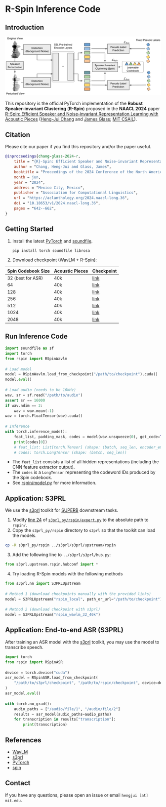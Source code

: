 # R-Spin Inference Code

## Introduction

<p align="center"><img src="https://github.com/vectominist/rspin/blob/main/figure/rspin.png?raw=true" alt="Spin framework." width="800"/></p>

This repository is the official PyTorch implementation of the **Robust Speaker-invariant Clustering** (**R-Spin**) proposed in the **NAACL 2024** paper [R-Spin: Efficient Speaker and Noise-invariant Representation Learning with Acoustic Pieces](https://arxiv.org/abs/2311.09117) ([Heng-Jui Chang](https://people.csail.mit.edu/hengjui/) and [James Glass](https://www.csail.mit.edu/person/jim-glass); [MIT CSAIL](https://www.csail.mit.edu/)).


## Citation
Please cite our paper if you find this repository and/or the paper useful.
```bib
@inproceedings{chang-glass-2024-r,
    title = "{R}-Spin: Efficient Speaker and Noise-invariant Representation Learning with Acoustic Pieces",
    author = "Chang, Heng-Jui and Glass, James",
    booktitle = "Proceedings of the 2024 Conference of the North American Chapter of the Association for Computational Linguistics: Human Language Technologies (Volume 1: Long Papers)",
    month = jun,
    year = "2024",
    address = "Mexico City, Mexico",
    publisher = "Association for Computational Linguistics",
    url = "https://aclanthology.org/2024.naacl-long.36",
    doi = "10.18653/v1/2024.naacl-long.36",
    pages = "642--662",
}
```

## Getting Started

1. Install the latest [PyTorch](https://pytorch.org/) and [soundfile](https://github.com/bastibe/python-soundfile).
    ```bash
    pip install torch soundfile librosa
    ```
2. Download checkpoint (WavLM + R-Spin):

| Spin Codebook Size | Acoustic Pieces | Checkpoint                                                                          |
| ------------------ | --------------- | ----------------------------------------------------------------------------------- |
| 32 (best for ASR)  | 40k             | [link](https://data.csail.mit.edu/public-release-sls/rspin/wavlm_rspin_32-40k.pt)   |
| 64                 | 40k             | [link](https://data.csail.mit.edu/public-release-sls/rspin/wavlm_rspin_64-40k.pt)   |
| 128                | 40k             | [link](https://data.csail.mit.edu/public-release-sls/rspin/wavlm_rspin_128-40k.pt)  |
| 256                | 40k             | [link](https://data.csail.mit.edu/public-release-sls/rspin/wavlm_rspin_256-40k.pt)  |
| 512                | 40k             | [link](https://data.csail.mit.edu/public-release-sls/rspin/wavlm_rspin_512-40k.pt)  |
| 1024               | 40k             | [link](https://data.csail.mit.edu/public-release-sls/rspin/wavlm_rspin_1024-40k.pt) |
| 2048               | 40k             | [link](https://data.csail.mit.edu/public-release-sls/rspin/wavlm_rspin_2048-40k.pt) |


## Run Inference Code

```python
import soundfile as sf
import torch
from rspin import RSpinWavlm

# Load model
model = RSpinWavlm.load_from_checkpoint("/path/to/checkpoint").cuda()
model.eval()

# Load audio (needs to be 16kHz)
wav, sr = sf.read("/path/to/audio")
assert sr == 16000
if wav.ndim == 2:
    wav = wav.mean(-1)
wav = torch.FloatTensor(wav).cuda()

# Inference
with torch.inference_mode():
    feat_list, padding_mask, codes = model(wav.unsqueeze(0), get_code=True)
    print(codes[0])
    # feat_list: List[torch.Tensor] (shape: (batch, seq_len, encoder_emb_dim))
    # codes: torch.LongTensor (shape: (batch, seq_len))
```

* The `feat_list` consists a list of all hidden representations (including the CNN feature extractor output).
* The `codes` is a `LongTensor` representing the codeword IDs produced by the Spin codebook.
* See [rspin/model.py](https://github.com/vectominist/rspin/blob/main/rspin/model.py) for more information.


## Application: S3PRL
We use the [s3prl](https://github.com/s3prl/s3prl) toolkit for [SUPERB](https://arxiv.org/abs/2105.01051) downstream tasks.
1. Modify [line 24](https://github.com/vectominist/rspin/blob/main/s3prl_py/rspin/expert.py#L24) of [`s3prl_py/rspin/expert.py`](https://github.com/vectominist/rspin/blob/main/s3prl_py/rspin/expert.py) to the absolute path to `rspin/`.
2. Copy the `s3prl_py/rspin` directory to `s3prl` so that the toolkit can load the models.
```bash
cp -R s3prl_py/rspin ../s3prl/s3prl/upstream/rspin
```
3. Add the following line to `../s3prl/s3prl/hub.py`:
```python
from s3prl.upstream.rspin.hubconf import *
```
4. Try loading R-Spin models with the following methods
```python
from s3prl.nn import S3PRLUpstream

# Method 1 (download checkpoints manually with the provided links)
model = S3PRLUpstream("rspin_local", path_or_url="/path/to/checkpoint")

# Method 2 (download checkpoint with s3prl)
model = S3PRLUpstream("rspin_wavlm_32_40k")
```

## Application: End-to-end ASR (S3PRL)
After training an ASR model with the [s3prl](https://github.com/s3prl/s3prl) toolkit, you may use the model to transcribe speech.
```python
import torch
from rspin import RSpinASR

device = torch.device("cuda")
asr_model = RSpinASR.load_from_checkpoint(
    "/path/to/s3prl/checkpoint", "/path/to/rspin/checkpoint", device=device
)
asr_model.eval()

with torch.no_grad():
    audio_paths = ["/audio/file/1", "/audio/file/2"]
    results = asr_model(audio_paths=audio_paths)
    for transcription in results["transcription"]:
        print(transcription)
```


## References

* [WavLM](https://github.com/microsoft/unilm/tree/master/wavlm)
* [s3prl](https://github.com/s3prl/s3prl)
* [PyTorch](https://pytorch.org/)
* [spin](https://github.com/vectominist/spin)


## Contact
If you have any questions, please open an issue or email `hengjui [at] mit.edu`.
